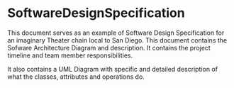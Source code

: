 # SoftwareDesignSpecification

This document serves as an example of Software Design Specification for an imaginary Theater chain local to San Diego.
This document contains the Sofware Architecture Diagram and description.
It contains the project timeline and team member responsibilities.

It also contains a UML Diagram with specific and detailed description  of what the classes, attributes and operations do. 

